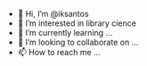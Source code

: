 - 👋 Hi, I’m @iksantos
- 👀 I’m interested in library cience
- 🌱 I’m currently learning ...
- 💞️ I’m looking to collaborate on ...
- 📫 How to reach me ...

<!---
iksantos/iksantos is a ✨ special ✨ repository because its `README.md` (this file) appears on your GitHub profile.
You can click the Preview link to take a look at your changes.
--->
